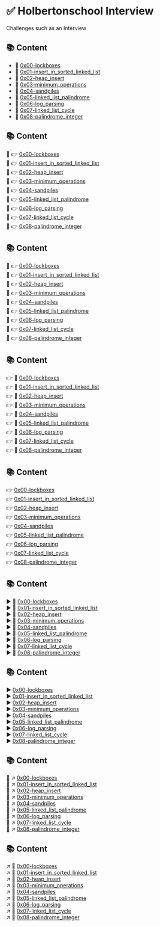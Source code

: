 # :white_check_mark: Holbertonschool Interview
Challenges such as an Interview

## :books: Content
- :bookmark_tabs: [0x00-lockboxes](0x00-lockboxes)
- :bookmark_tabs: [0x01-insert_in_sorted_linked_list](0x01-insert_in_sorted_linked_list)
- :bookmark_tabs: [0x02-heap_insert](0x02-heap_insert)
- :bookmark_tabs: [0x03-minimum_operations](0x03-minimum_operations)
- :bookmark_tabs: [0x04-sandpiles](0x04-sandpiles)
- :bookmark_tabs: [0x05-linked_list_palindrome](0x05-linked_list_palindrome)
- :bookmark_tabs: [0x06-log_parsing](0x06-log_parsing)
- :bookmark_tabs: [0x07-linked_list_cycle](0x07-linked_list_cycle)
- :bookmark_tabs: [0x08-palindrome_integer](0x08-palindrome_integer)

## :books: Content
:bookmark_tabs: :point_right: [0x00-lockboxes](0x00-lockboxes)  
:bookmark_tabs: :point_right: [0x01-insert_in_sorted_linked_list](0x01-insert_in_sorted_linked_list)  
:bookmark_tabs: :point_right: [0x02-heap_insert](0x02-heap_insert)  
:bookmark_tabs: :point_right: [0x03-minimum_operations](0x03-minimum_operations)  
:bookmark_tabs: :point_right: [0x04-sandpiles](0x04-sandpiles)  
:bookmark_tabs: :point_right: [0x05-linked_list_palindrome](0x05-linked_list_palindrome)  
:bookmark_tabs: :point_right: [0x06-log_parsing](0x06-log_parsing)  
:bookmark_tabs: :point_right: [0x07-linked_list_cycle](0x07-linked_list_cycle)  
:bookmark_tabs: :point_right: [0x08-palindrome_integer](0x08-palindrome_integer)  

## :books: Content
:bookmark_tabs: :point_right: [0x00-lockboxes](0x00-lockboxes)  
:bookmark_tabs: :point_right: [0x01-insert_in_sorted_linked_list](0x01-insert_in_sorted_linked_list)  
:bookmark_tabs: :point_right: [0x02-heap_insert](0x02-heap_insert)  
:bookmark_tabs: :point_right: [0x03-minimum_operations](0x03-minimum_operations)  
:bookmark_tabs: :point_right: [0x04-sandpiles](0x04-sandpiles)  
:bookmark_tabs: :point_right: [0x05-linked_list_palindrome](0x05-linked_list_palindrome)  
:bookmark_tabs: :point_right: [0x06-log_parsing](0x06-log_parsing)  
:bookmark_tabs: :point_right: [0x07-linked_list_cycle](0x07-linked_list_cycle)  
:bookmark_tabs: :point_right: [0x08-palindrome_integer](0x08-palindrome_integer)  

## :books: Content
:point_right: :bookmark_tabs: [0x00-lockboxes](0x00-lockboxes)  
:point_right: :bookmark_tabs: [0x01-insert_in_sorted_linked_list](0x01-insert_in_sorted_linked_list)  
:point_right: :bookmark_tabs: [0x02-heap_insert](0x02-heap_insert)  
:point_right: :bookmark_tabs: [0x03-minimum_operations](0x03-minimum_operations)  
:point_right: :bookmark_tabs: [0x04-sandpiles](0x04-sandpiles)  
:point_right: :bookmark_tabs: [0x05-linked_list_palindrome](0x05-linked_list_palindrome)  
:point_right: :bookmark_tabs: [0x06-log_parsing](0x06-log_parsing)  
:point_right: :bookmark_tabs: [0x07-linked_list_cycle](0x07-linked_list_cycle)  
:point_right: :bookmark_tabs: [0x08-palindrome_integer](0x08-palindrome_integer)  

## :books: Content
:point_right: [0x00-lockboxes](0x00-lockboxes)  
:point_right: [0x01-insert_in_sorted_linked_list](0x01-insert_in_sorted_linked_list)  
:point_right: [0x02-heap_insert](0x02-heap_insert)  
:point_right: [0x03-minimum_operations](0x03-minimum_operations)  
:point_right: [0x04-sandpiles](0x04-sandpiles)  
:point_right: [0x05-linked_list_palindrome](0x05-linked_list_palindrome)  
:point_right: [0x06-log_parsing](0x06-log_parsing)  
:point_right: [0x07-linked_list_cycle](0x07-linked_list_cycle)  
:point_right: [0x08-palindrome_integer](0x08-palindrome_integer)  

## :books: Content
:arrow_forward: :bookmark_tabs: [0x00-lockboxes](0x00-lockboxes)  
:arrow_forward: :bookmark_tabs: [0x01-insert_in_sorted_linked_list](0x01-insert_in_sorted_linked_list)  
:arrow_forward: :bookmark_tabs: [0x02-heap_insert](0x02-heap_insert)  
:arrow_forward: :bookmark_tabs: [0x03-minimum_operations](0x03-minimum_operations)  
:arrow_forward: :bookmark_tabs: [0x04-sandpiles](0x04-sandpiles)  
:arrow_forward: :bookmark_tabs: [0x05-linked_list_palindrome](0x05-linked_list_palindrome)  
:arrow_forward: :bookmark_tabs: [0x06-log_parsing](0x06-log_parsing)  
:arrow_forward: :bookmark_tabs: [0x07-linked_list_cycle](0x07-linked_list_cycle)  
:arrow_forward: :bookmark_tabs: [0x08-palindrome_integer](0x08-palindrome_integer)  

## :books: Content
:arrow_forward: [0x00-lockboxes](0x00-lockboxes)  
:arrow_forward: [0x01-insert_in_sorted_linked_list](0x01-insert_in_sorted_linked_list)  
:arrow_forward: [0x02-heap_insert](0x02-heap_insert)  
:arrow_forward: [0x03-minimum_operations](0x03-minimum_operations)  
:arrow_forward: [0x04-sandpiles](0x04-sandpiles)  
:arrow_forward: [0x05-linked_list_palindrome](0x05-linked_list_palindrome)  
:arrow_forward: [0x06-log_parsing](0x06-log_parsing)  
:arrow_forward: [0x07-linked_list_cycle](0x07-linked_list_cycle)  
:arrow_forward: [0x08-palindrome_integer](0x08-palindrome_integer)  

## :books: Content
:bookmark_tabs: :arrow_upper_right: [0x00-lockboxes](0x00-lockboxes)  
:bookmark_tabs: :arrow_upper_right: [0x01-insert_in_sorted_linked_list](0x01-insert_in_sorted_linked_list)  
:bookmark_tabs: :arrow_upper_right: [0x02-heap_insert](0x02-heap_insert)  
:bookmark_tabs: :arrow_upper_right: [0x03-minimum_operations](0x03-minimum_operations)  
:bookmark_tabs: :arrow_upper_right: [0x04-sandpiles](0x04-sandpiles)  
:bookmark_tabs: :arrow_upper_right: [0x05-linked_list_palindrome](0x05-linked_list_palindrome)  
:bookmark_tabs: :arrow_upper_right: [0x06-log_parsing](0x06-log_parsing)  
:bookmark_tabs: :arrow_upper_right: [0x07-linked_list_cycle](0x07-linked_list_cycle)  
:bookmark_tabs: :arrow_upper_right: [0x08-palindrome_integer](0x08-palindrome_integer)  

## :books: Content
:arrow_upper_right: :bookmark_tabs: [0x00-lockboxes](0x00-lockboxes)  
:arrow_upper_right: :bookmark_tabs: [0x01-insert_in_sorted_linked_list](0x01-insert_in_sorted_linked_list)  
:arrow_upper_right: :bookmark_tabs: [0x02-heap_insert](0x02-heap_insert)  
:arrow_upper_right: :bookmark_tabs: [0x03-minimum_operations](0x03-minimum_operations)  
:arrow_upper_right: :bookmark_tabs: [0x04-sandpiles](0x04-sandpiles)  
:arrow_upper_right: :bookmark_tabs: [0x05-linked_list_palindrome](0x05-linked_list_palindrome)  
:arrow_upper_right: :bookmark_tabs: [0x06-log_parsing](0x06-log_parsing)  
:arrow_upper_right: :bookmark_tabs: [0x07-linked_list_cycle](0x07-linked_list_cycle)  
:arrow_upper_right: :bookmark_tabs: [0x08-palindrome_integer](0x08-palindrome_integer)  
